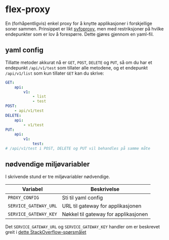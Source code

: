 # flex-proxy

En (forhåpentligvis) enkel proxy for å knytte applikasjoner i forskjellige soner sammen.
Prinsippet er likt [syfoproxy](https://github.com/navikt/syfoproxy), men med restriksjoner
på hvilke endepunkter som er lov å forespørre. Dette gjøres gjennom en yaml-fil.

## yaml config

Tillatte metoder akkurat nå er `GET`, `POST`, `DELETE` og `PUT`, så om du har et endepunkt `/api/v1/test` som
tillater alle metodene, og et endepunkt `/api/v1/list` som kun tillater `GET` kan du skrive:


```yaml
GET:
    api:
        v1:
            - list
            - test
POST:
    - api/v1/test
DELETE:
    api:
        - v1/test
PUT:
    api:
        v1:
            test:
# /api/v1/test i POST, DELETE og PUT vil behandles på samme måte
```

## nødvendige miljøvariabler

I skrivende stund er tre miljøvariabler nødvendige.

| Variabel | Beskrivelse |
| - | - |
| `PROXY_CONFIG` | Sti til yaml config |
| `SERVICE_GATEWAY_URL` | URL til gateway for applikasjonen |
| `SERVICE_GATEWAY_KEY` | Nøkkel til gateway for applikasjonen |

Det `SERVICE_GATEWAY_URL` og `SERVICE_GATEWAY_KEY` handler om er beskrevet greit
i [dette StackOverflow-spørsmålet](https://stackoverflow.com/c/nav-it/questions/324/646#646)